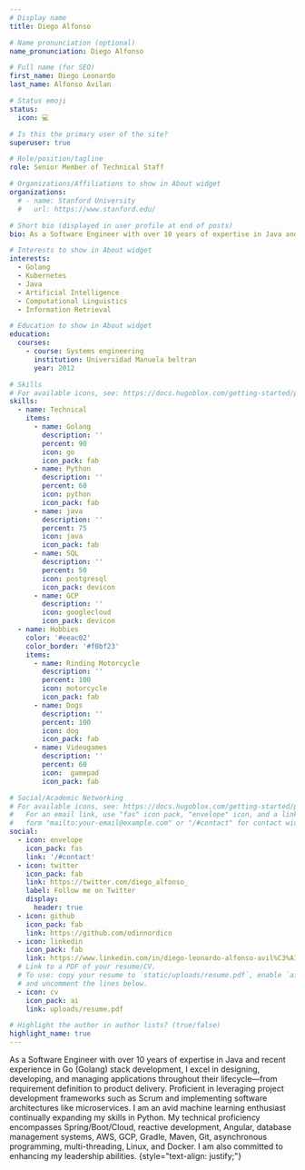 ```yaml
---
# Display name
title: Diego Alfonso

# Name pronunciation (optional)
name_pronunciation: Diego Alfonso

# Full name (for SEO)
first_name: Diego Leonardo
last_name: Alfonso Avilan

# Status emoji
status:
  icon: 💻

# Is this the primary user of the site?
superuser: true

# Role/position/tagline
role: Senior Member of Technical Staff

# Organizations/Affiliations to show in About widget
organizations:
  # - name: Stanford University
  #   url: https://www.stanford.edu/

# Short bio (displayed in user profile at end of posts)
bio: As a Software Engineer with over 10 years of expertise in Java and recent experience in Go (Golang) stack development, I excel in designing, developing, and managing applications throughout their lifecycle—from requirement definition to product delivery.

# Interests to show in About widget
interests:
  - Golang
  - Kubernetes
  - Java
  - Artificial Intelligence
  - Computational Linguistics
  - Information Retrieval

# Education to show in About widget
education:
  courses:
    - course: Systems engineering
      institution: Universidad Manuela beltran
      year: 2012

# Skills
# For available icons, see: https://docs.hugoblox.com/getting-started/page-builder/#icons
skills:
  - name: Technical
    items:
      - name: Golang
        description: ''
        percent: 90
        icon: go
        icon_pack: fab
      - name: Python
        description: ''
        percent: 60
        icon: python
        icon_pack: fab
      - name: java
        description: ''
        percent: 75
        icon: java
        icon_pack: fab
      - name: SQL
        description: ''
        percent: 50
        icon: postgresql
        icon_pack: devicon
      - name: GCP
        description: ''
        icon: googlecloud
        icon_pack: devicon
  - name: Hobbies
    color: '#eeac02'
    color_border: '#f0bf23'
    items:
      - name: Rinding Motorcycle
        description: ''
        percent: 100
        icon: motorcycle
        icon_pack: fab
      - name: Dogs
        description: ''
        percent: 100
        icon: dog
        icon_pack: fab
      - name: Videogames
        description: ''
        percent: 60
        icon:  gamepad
        icon_pack: fab

# Social/Academic Networking
# For available icons, see: https://docs.hugoblox.com/getting-started/page-builder/#icons
#   For an email link, use "fas" icon pack, "envelope" icon, and a link in the
#   form "mailto:your-email@example.com" or "/#contact" for contact widget.
social:
  - icon: envelope
    icon_pack: fas
    link: '/#contact'
  - icon: twitter
    icon_pack: fab
    link: https://twitter.com/diego_alfonso_
    label: Follow me on Twitter
    display:
      header: true
  - icon: github
    icon_pack: fab
    link: https://github.com/odinnordico
  - icon: linkedin
    icon_pack: fab
    link: https://www.linkedin.com/in/diego-leonardo-alfonso-avil%C3%A1n-30267261/
  # Link to a PDF of your resume/CV.
  # To use: copy your resume to `static/uploads/resume.pdf`, enable `ai` icons in `params.yaml`,
  # and uncomment the lines below.
  - icon: cv
    icon_pack: ai
    link: uploads/resume.pdf

# Highlight the author in author lists? (true/false)
highlight_name: true
---
```


As a Software Engineer with over 10 years of expertise in Java and recent experience in Go (Golang) stack development, I excel in designing, developing, and managing applications throughout their lifecycle—from requirement definition to product delivery. Proficient in leveraging project development frameworks such as Scrum and implementing software architectures like microservices. I am an avid machine learning enthusiast continually expanding my skills in Python. My technical proficiency encompasses Spring/Boot/Cloud, reactive development, Angular, database management systems, AWS, GCP, Gradle, Maven, Git, asynchronous programming, multi-threading, Linux, and Docker. I am also committed to enhancing my leadership abilities.
{style="text-align: justify;"}
